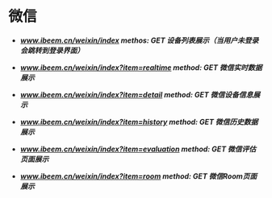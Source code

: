 # 微信

* _**www.ibeem.cn/weixin/index                                        methos: GET             设备列表展示（当用户未登录会跳转到登录界面）**_

* _**www.ibeem.cn/weixin/index?item=realtime               method: GET             微信实时数据展示**_

* _**www.ibeem.cn/weixin/index?item=detail                   method: GET             微信设备信息展示**_

* _**www.ibeem.cn/weixin/index?item=history                method: GET              微信历史数据展示**_

* _**www.ibeem.cn/weixin/index?item=evaluation         method: GET               微信评估页面展示**_

* _**www.ibeem.cn/weixin/index?item=room                  method: GET              微信Room页面展示**_



